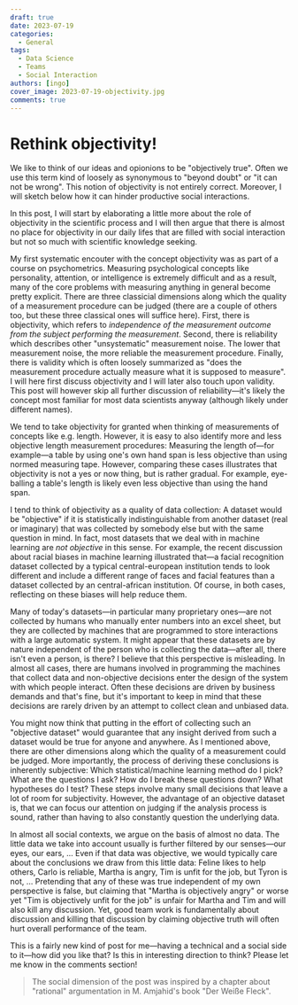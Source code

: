 ```yaml
---
draft: true
date: 2023-07-19
categories:
  - General
tags:
  - Data Science
  - Teams
  - Social Interaction
authors: [ingo]
cover_image: 2023-07-19-objectivity.jpg
comments: true
---
```

# Rethink objectivity!

We like to think of our ideas and opionions to be "objectively true". Often we use this term kind of loosely as synonymous to "beyond doubt" or "it can not be wrong". This notion of objectivity is not entirely correct. Moreover, I will sketch below how it can hinder productive social interactions.

<!-- more -->

In this post, I will start by elaborating a little more about the role of objectivity in the scientific process and I will then argue that there is almost no place for objectivity in our daily lifes that are filled with social interaction but not so much with scientific knowledge seeking.

My first systematic encouter with the concept objectivity was as part of a course on psychometrics.
Measuring psychological concepts like personality, attention, or intelligence is extremely difficult and as a result, many of the core problems with measuring anything in general become pretty explicit.
There are three classicial dimensions along which the quality of a measurement procedure can be judged (there are a couple of others too, but these three classical ones will suffice here). First, there is objectivity, which refers to *independence of the measurement outcome from the subject performing the measurement*. Second, there is reliability which describes other "unsystematic" measurement noise. The lower that measurement noise, the more reliable the measurement procedure. Finally, there is validity which is often loosely summarized as "does the measurement procedure actually measure what it is supposed to measure". I will here first discuss objectivity and I will later also touch upon validity. This post will however skip all further discussion of reliability&mdash;it's likely the concept most familiar for most data scientists anyway (although likely under different names).

We tend to take objectivity for granted when thinking of measurements of concepts like e.g. length. However, it is easy to also identify more and less objective length measurement procedures: Measuring the length of&mdash;for example&mdash;a table by using one's own hand span is less objective than using normed measuring tape. However, comparing these cases illustrates that objectivity is not a yes or now thing, but is rather gradual. For example, eye-balling a table's length is likely even less objective than using the hand span.

I tend to think of objectivity as a quality of data collection: A dataset would be "objective" if it is statistically indistinguishable from another dataset (real or imaginary) that was collected by somebody else but with the same question in mind.
In fact, most datasets that we deal with in machine learning are *not objective* in this sense.
For example, the recent discussion about racial biases in machine learning illustrated that&mdash;a facial recognition dataset collected by a typical central-european institution tends to look different and include a different range of faces and facial features than a dataset collected by an central-african institution.
Of course, in both cases, reflecting on these biases will help reduce them.

Many of today's datasets&mdash;in particular many proprietary ones&mdash;are not collected by humans who manually enter numbers into an excel sheet, but they are collected by machines that are programmed to store interactions with a large automatic system. It might appear that these datasets are by nature independent of the person who is collecting the data&mdash;after all, there isn't even a person, is there?
I believe that this perspective is misleading.
In almost all cases, there are humans involved in programming the machines that collect data and non-objective decisions enter the design of the system with which people interact.
Often these decisions are driven by business demands and that's fine, but it's important to keep in mind that these decisions are rarely driven by an attempt to collect clean and unbiased data.

You might now think that putting in the effort of collecting such an "objective dataset" would guarantee that any insight derived from such a dataset would be true for anyone and anywhere.
As I mentioned above, there are other dimensions along which the quality of a measurement could be judged.
More importantly, the process of deriving these conclusions is inherently subjective: Which statistical/machine learning method do I pick? What are the questions I ask? How do I break these questions down? What hypotheses do I test? These steps involve many small decisions that leave a lot of room for subjectivity.
However, the advantage of an objective dataset is, that we can focus our attention on judging if the analysis process is sound, rather than having to also constantly question the underlying data.

In almost all social contexts, we argue on the basis of almost no data.
The little data we take into account usually is further filtered by our senses&mdash;our eyes, our ears, …
Even if that data was objective, we would typically care about the conclusions we draw from this little data: Feline likes to help others, Carlo is reliable, Martha is angry, Tim is unfit for the job, but Tyron is not, …
Pretending that any of these was true independent of my own perspective is false, but claiming that "Martha is objectively angry" or worse yet "Tim is objectively unfit for the job" is unfair for Martha and Tim and will also kill any discussion.
Yet, good team work is fundamentally about discussion and killing that discussion by claiming objective truth will often hurt overall performance of the team.

This is a fairly new kind of post for me&mdash;having a technical and a social side to it&mdash;how did you like that? Is this in interesting direction to think? Please let me know in the comments section!

> The social dimension of the post was inspired by a chapter about "rational" argumentation in M. Amjahid's book "Der Weiße Fleck".
